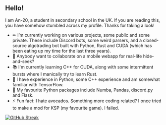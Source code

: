 ## Hello!
I am An-20, a student in secondary school in the UK. If you are reading this, you have somehow stumbled across my profile. Thanks for taking a look!

- ✏ I’m currently working on various projects, some public and some private. These include Discord bots, some weird parsers, and a closed-source algotrading bot built with Python, Rust and CUDA (which has been eating up my time for the last three years).
- 💬 Anybody want to collaborate on a mobile webapp for real-life hide-and-seek? 
- 📚 I'm currently learning C++ for CUDA, along with some intermittent bursts where I manically try to learn Rust. 
- 🎨 I have experience in Python, some C++ experience and am somewhat familiar with TensorFlow.
- 🌱 My favourite Python packages include Numba, Pandas, discord.py and Flask.
- ⚡ Fun fact: I hate avocados. Something more coding related? I once tried to make a mod for KSP (my favourite game). I failed.

[![GitHub Streak](https://github-readme-streak-stats.herokuapp.com?user=An-20&theme=rising-sun&date_format=M%20j%5B%2C%20Y%5D&background=22272E)](https://git.io/streak-stats)

<!--
**An-20/an-20** is a ✨ _special_ ✨ repository because its `README.md` (this file) appears on your GitHub profile.

Here are some ideas to get you started:

- 🔭 I’m currently working on ...
- 🌱 I’m currently learning ...
- 👯 I’m looking to collaborate on ...
- 🤔 I’m looking for help with ...
- 💬 Ask me about ...
- 📫 How to reach me: ...
- 😄 Pronouns: ...
- ⚡ Fun fact: ...
-->
